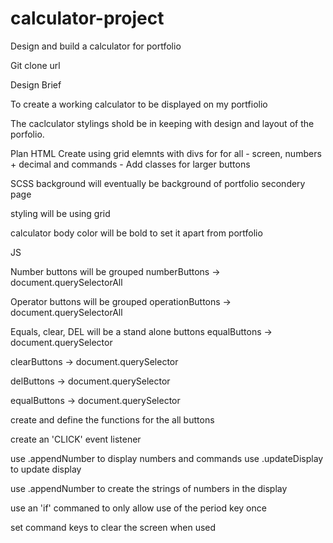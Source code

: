 # calculator-project
Design and build a calculator for portfolio

Git clone url

Design Brief

To create a working calculator to be displayed on my portfiolio

The caclculator stylings shold be in keeping with design and layout of the porfolio.


Plan
HTML
Create using grid elemnts with divs for for all - screen, numbers + decimal and commands - Add classes for larger buttons

SCSS
background will eventually be background of portfolio secondery page

styling will be using grid

calculator body color will be bold to set it apart from portfolio



JS

Number buttons will be grouped
numberButtons -> document.querySelectorAll

Operator buttons will be grouped
operationButtons -> document.querySelectorAll

Equals, clear, DEL will be a stand alone buttons
equalButtons -> document.querySelector

clearButtons -> document.querySelector

delButtons -> document.querySelector

equalButtons -> document.querySelector

create and define the functions  for the all buttons

create an 'CLICK' event listener   

use .appendNumber to display numbers and commands
use .updateDisplay to update display

use .appendNumber to create the strings of numbers in the display

use an 'if' commaned to only allow use of the period key once

set command keys to clear the screen when used



















